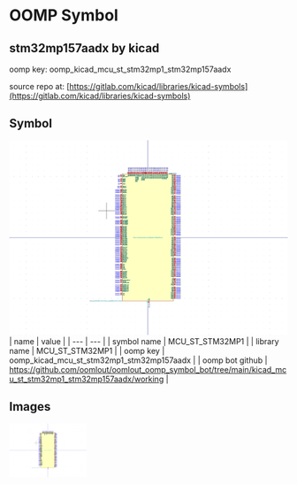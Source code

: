 # OOMP Symbol  
## stm32mp157aadx  by kicad  
  
oomp key: oomp_kicad_mcu_st_stm32mp1_stm32mp157aadx  
  
source repo at: [https://gitlab.com/kicad/libraries/kicad-symbols](https://gitlab.com/kicad/libraries/kicad-symbols)  
## Symbol  
  
[![working.png](working_600.png)](working.png)  
| name | value | 
| --- | --- | 
| symbol name | MCU_ST_STM32MP1 | 
| library name | MCU_ST_STM32MP1 | 
| oomp key | oomp_kicad_mcu_st_stm32mp1_stm32mp157aadx | 
| oomp bot github | https://github.com/oomlout/oomlout_oomp_symbol_bot/tree/main/kicad_mcu_st_stm32mp1_stm32mp157aadx/working | 
## Images  
  
[![working.png](working_140.png)](working.png)  
